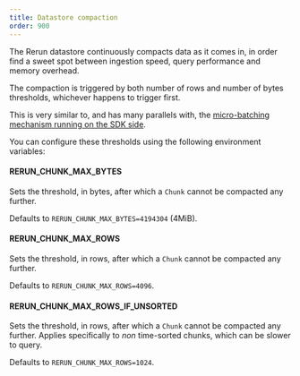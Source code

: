 ```yaml
---
title: Datastore compaction
order: 900
---
```



The Rerun datastore continuously compacts data as it comes in, in order find a sweet spot between ingestion speed, query performance and memory overhead.

The compaction is triggered by both number of rows and number of bytes thresholds, whichever happens to trigger first.

This is very similar to, and has many parallels with, the [micro-batching mechanism running on the SDK side](./sdk-micro-batching.md).

You can configure these thresholds using the following environment variables:

#### RERUN_CHUNK_MAX_BYTES

Sets the threshold, in bytes, after which a `Chunk` cannot be compacted any further.

Defaults to `RERUN_CHUNK_MAX_BYTES=4194304` (4MiB).

#### RERUN_CHUNK_MAX_ROWS

Sets the threshold, in rows, after which a `Chunk` cannot be compacted any further.

Defaults to `RERUN_CHUNK_MAX_ROWS=4096`.

#### RERUN_CHUNK_MAX_ROWS_IF_UNSORTED

Sets the threshold, in rows, after which a `Chunk` cannot be compacted any further.
Applies specifically to _non_ time-sorted chunks, which can be slower to query.

Defaults to `RERUN_CHUNK_MAX_ROWS=1024`.
